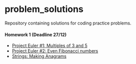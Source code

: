 # problem_solutions
Repository containing solutions for coding practice problems.
#### Homework 1  (Deadline 27/12)

 - [Project Euler #1: Multiples of 3 and 5](https://www.hackerrank.com/contests/projecteuler/challenges/euler001)
 - [Project Euler #2: Even Fibonacci numbers](https://www.hackerrank.com/contests/projecteuler/challenges/euler002)
 - [Strings: Making Anagrams](https://www.hackerrank.com/challenges/ctci-making-anagrams/problem)
